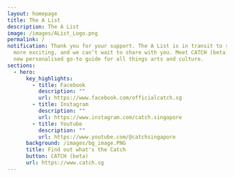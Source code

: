 ```yaml
---
layout: homepage
title: The A List
description: The A List
image: /images/AList_Logo.png
permalink: /
notification: Thank you for your support. The A List is in transit to something
  more exciting, and we can’t wait to share with you. Meet CATCH (beta), your
  new personalised go-to guide for all things arts and culture.
sections:
  - hero:
      key_highlights:
        - title: Facebook
          description: ""
          url: https://www.facebook.com/officialcatch.sg
        - title: Instagram
          description: ""
          url: https://www.instagram.com/catch.singapore
        - title: Youtube
          description: ""
          url: https://www.youtube.com/@catchsingapore
      background: /images/bg_image.PNG
      title: Find out what's the Catch
      button: CATCH (beta)
      url: https://www.catch.sg
---
```

